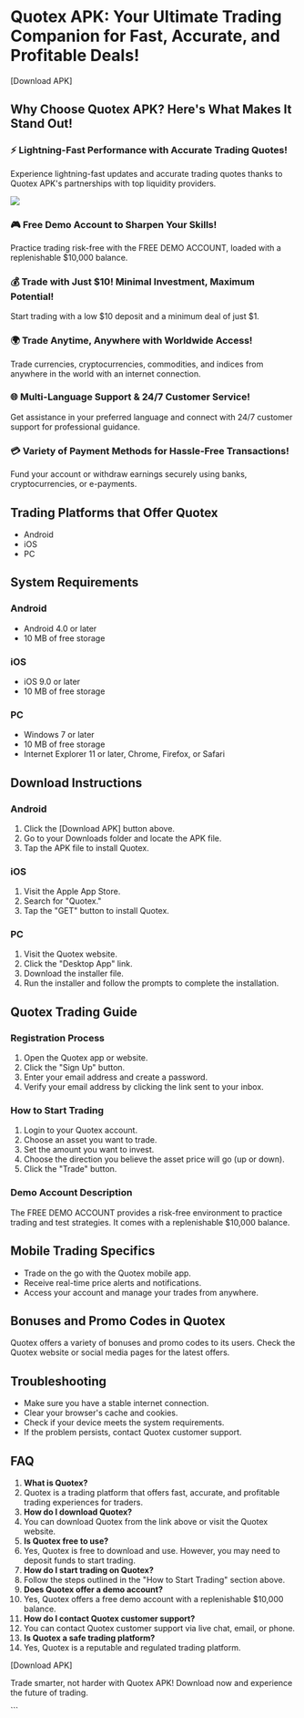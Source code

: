 

# Quotex APK: Your Ultimate Trading Companion for Fast, Accurate, and Profitable Deals!

\[Download APK\]




## Why Choose Quotex APK? Here\'s What Makes It Stand Out!

### ⚡ Lightning-Fast Performance with Accurate Trading Quotes!

Experience lightning-fast updates and accurate trading quotes thanks to
Quotex APK\'s partnerships with top liquidity providers.

[![](https://static.quotex.io/files/1_en/300_250.jpg)](https://traff.sbs/brokerqxsignupf)

### 🎮 Free Demo Account to Sharpen Your Skills!

Practice trading risk-free with the FREE DEMO ACCOUNT, loaded with a
replenishable \$10,000 balance.

### 💰 Trade with Just \$10! Minimal Investment, Maximum Potential!

Start trading with a low \$10 deposit and a minimum deal of just \$1.

### 🌍 Trade Anytime, Anywhere with Worldwide Access!

Trade currencies, cryptocurrencies, commodities, and indices from
anywhere in the world with an internet connection.

### 🌐 Multi-Language Support & 24/7 Customer Service!

Get assistance in your preferred language and connect with 24/7 customer
support for professional guidance.

### 💳 Variety of Payment Methods for Hassle-Free Transactions!

Fund your account or withdraw earnings securely using banks,
cryptocurrencies, or e-payments.

## Trading Platforms that Offer Quotex

-   Android
-   iOS
-   PC

## System Requirements

### Android

-   Android 4.0 or later
-   10 MB of free storage

### iOS

-   iOS 9.0 or later
-   10 MB of free storage

### PC

-   Windows 7 or later
-   10 MB of free storage
-   Internet Explorer 11 or later, Chrome, Firefox, or Safari

## Download Instructions

### Android

1.  Click the \[Download APK\] button above.
2.  Go to your Downloads folder and locate the APK file.
3.  Tap the APK file to install Quotex.

### iOS

1.  Visit the Apple App Store.
2.  Search for "Quotex."
3.  Tap the "GET" button to install Quotex.

### PC

1.  Visit the Quotex website.
2.  Click the "Desktop App" link.
3.  Download the installer file.
4.  Run the installer and follow the prompts to complete the
    installation.

## Quotex Trading Guide

### Registration Process

1.  Open the Quotex app or website.
2.  Click the "Sign Up" button.
3.  Enter your email address and create a password.
4.  Verify your email address by clicking the link sent to your inbox.

### How to Start Trading

1.  Login to your Quotex account.
2.  Choose an asset you want to trade.
3.  Set the amount you want to invest.
4.  Choose the direction you believe the asset price will go (up or
    down).
5.  Click the "Trade" button.

### Demo Account Description

The FREE DEMO ACCOUNT provides a risk-free environment to practice
trading and test strategies. It comes with a replenishable \$10,000
balance.

## Mobile Trading Specifics

-   Trade on the go with the Quotex mobile app.
-   Receive real-time price alerts and notifications.
-   Access your account and manage your trades from anywhere.

## Bonuses and Promo Codes in Quotex

Quotex offers a variety of bonuses and promo codes to its users. Check
the Quotex website or social media pages for the latest offers.

## Troubleshooting

-   Make sure you have a stable internet connection.
-   Clear your browser\'s cache and cookies.
-   Check if your device meets the system requirements.
-   If the problem persists, contact Quotex customer support.

## FAQ

1.  **What is Quotex?**
2.  Quotex is a trading platform that offers fast, accurate, and
    profitable trading experiences for traders.
3.  **How do I download Quotex?**
4.  You can download Quotex from the link above or visit the Quotex
    website.
5.  **Is Quotex free to use?**
6.  Yes, Quotex is free to download and use. However, you may need to
    deposit funds to start trading.
7.  **How do I start trading on Quotex?**
8.  Follow the steps outlined in the "How to Start Trading"
    section above.
9.  **Does Quotex offer a demo account?**
10. Yes, Quotex offers a free demo account with a replenishable \$10,000
    balance.
11. **How do I contact Quotex customer support?**
12. You can contact Quotex customer support via live chat, email, or
    phone.
13. **Is Quotex a safe trading platform?**
14. Yes, Quotex is a reputable and regulated trading platform.

\[Download APK\]

Trade smarter, not harder with Quotex APK! Download now and experience
the future of trading.

\`\`\`

